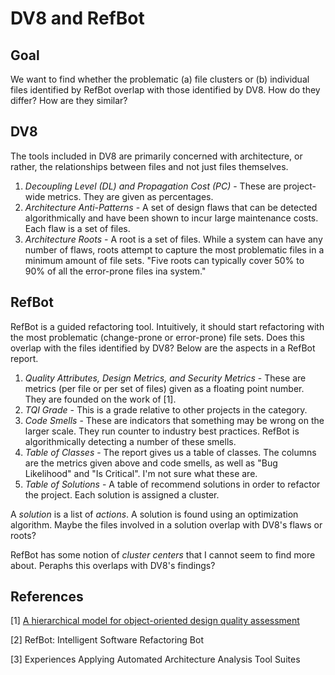 # DV8 and RefBot

## Goal

We want to find whether the problematic (a) file clusters or (b) individual files identified by RefBot overlap with those identified by DV8. How do they differ? How are they similar?

## DV8

The tools included in DV8 are primarily concerned with architecture, or rather, the relationships between files and not just files themselves. 

1. *Decoupling Level (DL) and Propagation Cost (PC)* - These are project-wide metrics. They are given as percentages.
2. *Architecture Anti-Patterns* - A set of design flaws that can be detected algorithmically and have been shown to incur large maintenance costs. Each flaw is a set of files.
3. *Architecture Roots* - A root is a set of files. While a system can have any number of flaws, roots attempt to capture the most problematic files in a minimum amount of file sets. "Five roots can typically cover 50% to 90% of all the error-prone files ina system."

## RefBot

RefBot is a guided refactoring tool. Intuitively, it should start refactoring with the most problematic (change-prone or error-prone) file sets. Does this overlap with the files identified by DV8? Below are the aspects in a RefBot report.

1. *Quality Attributes, Design Metrics, and Security Metrics* - These are metrics (per file or per set of files) given as a floating point number. They are founded on the work of [1].
2. *TQI Grade* - This is a grade relative to other projects in the category.
3. *Code Smells* - These are indicators that something may be wrong on the larger scale. They run counter to industry best practices. RefBot is algorithmically detecting a number of these smells.
4. *Table of Classes* - The report gives us a table of classes. The columns are the metrics given above and code smells, as well as "Bug Likelihood" and "Is Critical". I'm not sure what these are.
5. *Table of Solutions* - A table of recommend solutions in order to refactor the project. Each solution is assigned a cluster.

A *solution* is a list of *actions*. A solution is found using an optimization algorithm. Maybe the files involved in a solution overlap with DV8's flaws or roots?

RefBot has some notion of *cluster centers* that I cannot seem to find more about. Peraphs this overlaps with DV8's findings?

## References

[1] [A hierarchical model for object-oriented design quality assessment](https://ieeexplore.ieee.org/document/979986)

[2] RefBot: Intelligent Software Refactoring Bot

[3] Experiences Applying Automated Architecture Analysis Tool Suites